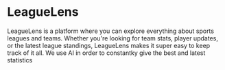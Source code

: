 # LeagueLens
LeagueLens is a platform where you can explore everything about sports leagues and teams. Whether you're looking for team stats, player updates, or the latest league standings, LeagueLens makes it super easy to keep track of it all.
We use AI in order to constantky give the best and latest statistics
